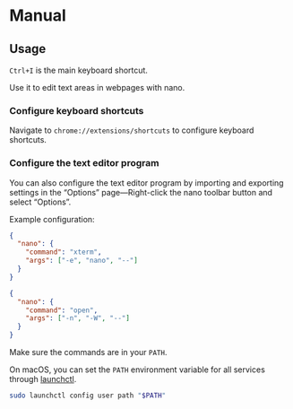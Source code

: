 # Manual

## Usage

`Ctrl+I` is the main keyboard shortcut.

Use it to edit text areas in webpages with nano.

### Configure keyboard shortcuts

Navigate to `chrome://extensions/shortcuts` to configure keyboard shortcuts.

### Configure the text editor program

You can also configure the text editor program by importing and exporting settings
in the “Options” page—Right-click the nano toolbar button and select “Options”.

Example configuration:

``` json
{
  "nano": {
    "command": "xterm",
    "args": ["-e", "nano", "--"]
  }
}
```

``` json
{
  "nano": {
    "command": "open",
    "args": ["-n", "-W", "--"]
  }
}
```

Make sure the commands are in your `PATH`.

On macOS, you can set the `PATH` environment variable for all services through [launchctl].

``` sh
sudo launchctl config user path "$PATH"
```

[launchctl]: https://ss64.com/osx/launchctl.html
